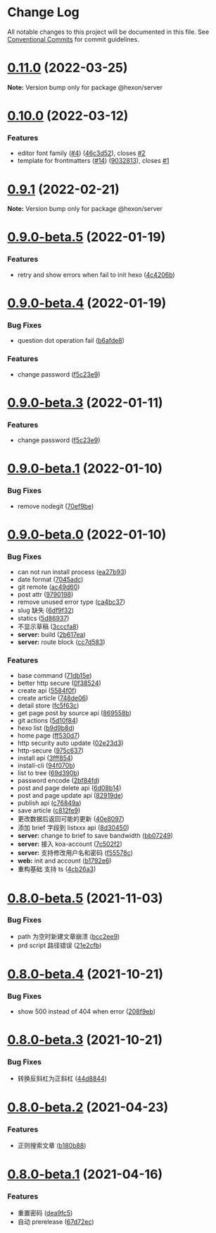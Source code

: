 # Change Log

All notable changes to this project will be documented in this file.
See [Conventional Commits](https://conventionalcommits.org) for commit guidelines.

# [0.11.0](https://git.yujianghao.cn/winwin2011/hexon/compare/v0.10.0...v0.11.0) (2022-03-25)

**Note:** Version bump only for package @hexon/server





# [0.10.0](https://git.yujianghao.cn/winwin2011/hexon/compare/v0.9.1...v0.10.0) (2022-03-12)


### Features

* editor font family ([#4](https://git.yujianghao.cn/winwin2011/hexon/issues/4)) ([46c3d52](https://git.yujianghao.cn/winwin2011/hexon/commits/46c3d52c812716c07c7da5eeca8b60f5ecefea2c)), closes [#2](https://git.yujianghao.cn/winwin2011/hexon/issues/2)
* template for frontmatters ([#14](https://git.yujianghao.cn/winwin2011/hexon/issues/14)) ([9032813](https://git.yujianghao.cn/winwin2011/hexon/commits/90328133a77d9988c9a1771bf5262e57c55bf607)), closes [#1](https://git.yujianghao.cn/winwin2011/hexon/issues/1)





# [0.9.1](https://bitbucket.org/winwin2011/hexon/compare/v0.9.0...v0.9.1) (2022-02-21)

**Note:** Version bump only for package @hexon/server





# [0.9.0-beta.5](https://github.com/gethexon/hexon/compare/v0.9.0-beta.4...v0.9.0-beta.5) (2022-01-19)


### Features

* retry and show errors when fail to init hexo ([4c4206b](https://github.com/gethexon/hexon/commit/4c4206bde5c7f75380a1eb58a21a9a70265d0e15))





# [0.9.0-beta.4](https://github.com/gethexon/hexon/compare/v0.9.0-beta.2...v0.9.0-beta.4) (2022-01-19)


### Bug Fixes

* question dot operation fail ([b6afde8](https://github.com/gethexon/hexon/commit/b6afde857ef8af7123fcd8a838252b66eda2ecd0))


### Features

* change password ([f5c23e9](https://github.com/gethexon/hexon/commit/f5c23e9520e5d3804d238be453d1c7e4849f5215))





# [0.9.0-beta.3](https://github.com/gethexon/hexon/compare/v0.9.0-beta.2...v0.9.0-beta.3) (2022-01-11)


### Features

* change password ([f5c23e9](https://github.com/gethexon/hexon/commit/f5c23e9520e5d3804d238be453d1c7e4849f5215))





# [0.9.0-beta.1](https://github.com/gethexon/hexon/compare/v0.9.0-beta.0...v0.9.0-beta.1) (2022-01-10)


### Bug Fixes

* remove nodegit ([70ef9be](https://github.com/gethexon/hexon/commit/70ef9be7f3f786f98e832db21cdce74fb3b508e3))





# [0.9.0-beta.0](https://github.com/gethexon/hexon/compare/v0.8.0-beta.5...v0.9.0-beta.0) (2022-01-10)


### Bug Fixes

* can not run install process ([ea27b93](https://github.com/gethexon/hexon/commit/ea27b9338069d7d7467eaa59bf2826c7b71ca20b))
* date format ([7045adc](https://github.com/gethexon/hexon/commit/7045adc9aefb11edad102284e4d1454ff53ac7d7))
* git remote ([ac49d60](https://github.com/gethexon/hexon/commit/ac49d60d9e87e1dbb30bdb5fd1d77f081f815e3f))
* post attr ([9790198](https://github.com/gethexon/hexon/commit/9790198530446b708ae1ecb6ab498404d72ca843))
* remove unused error type ([ca4bc37](https://github.com/gethexon/hexon/commit/ca4bc37e5f5877125ce1f468346c6badb4efca18))
* slug 缺失 ([6df9f32](https://github.com/gethexon/hexon/commit/6df9f32ca3ee07717fcdde15fdc36d918ee071e1))
* statics ([5d86937](https://github.com/gethexon/hexon/commit/5d869376f1830353db5be33a9fc6768332008d7d))
* 不显示草稿 ([3cccfa8](https://github.com/gethexon/hexon/commit/3cccfa8b4b64c75cf9ca865428d04e76cdbe5e08))
* **server:** build ([2b617ea](https://github.com/gethexon/hexon/commit/2b617eaef6695167887ff371225a5ec6c99a2684))
* **server:** route block ([cc7d583](https://github.com/gethexon/hexon/commit/cc7d583928942b8cd9e3f3c561d3e601f2680e7c))


### Features

* base command ([71db15e](https://github.com/gethexon/hexon/commit/71db15e23dad870d6da7c62c80a0669d2e654a47))
* better http secure ([0f38524](https://github.com/gethexon/hexon/commit/0f38524bea729876927bdb726d505045c42b1187))
* create api ([5584f0f](https://github.com/gethexon/hexon/commit/5584f0f20e8d51ded8b6a10fa4c23dc9940b6a6f))
* create article ([748de06](https://github.com/gethexon/hexon/commit/748de06f81dca66cfb434d39f21d26e4a199a7d4))
* detail store ([fc5f63c](https://github.com/gethexon/hexon/commit/fc5f63c827177a4d8893538d902d418fac85d31d))
* get page post by source api ([869558b](https://github.com/gethexon/hexon/commit/869558b8a0483ae444c4727da5a3da2b623b2d5e))
* git actions ([5d10f84](https://github.com/gethexon/hexon/commit/5d10f84d2e555475af2bf03c46d9d2d37b7d3022))
* hexo list ([b9d9b8d](https://github.com/gethexon/hexon/commit/b9d9b8d2cfc2c4c87d1dfb89e1b8fb3edd261bce))
* home page ([ff530d7](https://github.com/gethexon/hexon/commit/ff530d7b81b125963ace9035002c1a97aa97de76))
* http security auto update ([02e23d3](https://github.com/gethexon/hexon/commit/02e23d3e8024542c6140cc4fa6b4b38362662906))
* http-secure ([975c637](https://github.com/gethexon/hexon/commit/975c637e8d6ae4944b4a8807a3fb3813206d54d2))
* install api ([3fff854](https://github.com/gethexon/hexon/commit/3fff854548c27f329371f8210a6e6ed15416acff))
* install-cli ([94f070b](https://github.com/gethexon/hexon/commit/94f070b8bfdcebbf45953a94926c5cfb12c34c8d))
* list to tree ([69d390b](https://github.com/gethexon/hexon/commit/69d390bbf33b8965497eb4a816d9baabcc32f2af))
* password encode ([2bf84fd](https://github.com/gethexon/hexon/commit/2bf84fdd6c3ebe4c09f7122808e3c5eb435e6a81))
* post and page delete api ([6d08b14](https://github.com/gethexon/hexon/commit/6d08b14f92ace29494bc560e2e24748c02c62796))
* post and page update api ([82919de](https://github.com/gethexon/hexon/commit/82919deb91b5712b899ec683df65da8d70dde8cd))
* publish api ([c76849a](https://github.com/gethexon/hexon/commit/c76849a2d113dfd957460a9c5ca6d57b380a05df))
* save article ([c812fe9](https://github.com/gethexon/hexon/commit/c812fe91af8d85f65852ed68af1625ea2d20431e))
* 更改数据后返回可能的更新 ([40e8097](https://github.com/gethexon/hexon/commit/40e8097017c17e5ed9a9228967472f37a25c40f0))
* 添加 brief 字段到 listxxx api ([8d30450](https://github.com/gethexon/hexon/commit/8d30450e368bf453ac45979ecc7465301050eb2d))
* **server:** change to brief to save bandwidth ([bb07249](https://github.com/gethexon/hexon/commit/bb072495c7fae68873135a0dc733664072082aa5))
* **server:** 接入 koa-account ([7c502f2](https://github.com/gethexon/hexon/commit/7c502f2e2ee0f1c00c96065f16e1d14f8796eaa3))
* **server:** 支持修改用户名和密码 ([f55578c](https://github.com/gethexon/hexon/commit/f55578cf1bf587902f4ebb8c28ced8e11735ff4a))
* **web:** init and account ([b1792e6](https://github.com/gethexon/hexon/commit/b1792e61a4e84a7d0b1d37257d43c3498fb06a75))
* 重构基础 支持 ts ([4cb26a3](https://github.com/gethexon/hexon/commit/4cb26a3bb94f8c09a7dbda6cadb20923acc4e3b1))





# [0.8.0-beta.5](https://github.com/gethexon/hexon/compare/v0.8.0-beta.4...v0.8.0-beta.5) (2021-11-03)


### Bug Fixes

* path 为空时新建文章崩溃 ([bcc2ee9](https://github.com/gethexon/hexon/commit/bcc2ee9189b0d1e3785e9937f70ef39d9ffdc3f3))
* prd script 路径错误 ([21e2cfb](https://github.com/gethexon/hexon/commit/21e2cfb61fb32b0562740123e3c258a99bc64749))





# [0.8.0-beta.4](https://github.com/gethexon/hexon/compare/v0.8.0-beta.3...v0.8.0-beta.4) (2021-10-21)


### Bug Fixes

* show 500 instead of 404 when error ([208f9eb](https://github.com/gethexon/hexon/commit/208f9ebca656a48d39c56728c1a02d582c3d3595))





# [0.8.0-beta.3](https://github.com/gethexon/hexon/compare/v0.8.0-beta.2...v0.8.0-beta.3) (2021-10-21)


### Bug Fixes

* 转换反斜杠为正斜杠 ([44d8844](https://github.com/gethexon/hexon/commit/44d88441cd63db296a99bbcff728a97a5ae913a4))





# [0.8.0-beta.2](https://github.com/gethexon/hexon/compare/v0.8.0-beta.1...v0.8.0-beta.2) (2021-04-23)


### Features

* 正则搜索文章 ([b180b88](https://github.com/gethexon/hexon/commit/b180b88e7c705623e6c0a89652bce91a7e6f87a2))





# [0.8.0-beta.1](https://github.com/gethexon/hexon/compare/v0.8.0-beta.0...v0.8.0-beta.1) (2021-04-16)


### Features

* 重置密码 ([dea9fc5](https://github.com/gethexon/hexon/commit/dea9fc51db8af9236a4ccc53e2a6a76179a22ef3))
* 自动 prerelease ([67d72ec](https://github.com/gethexon/hexon/commit/67d72eca56727e9815aaa5bc308c2caa9e4122ca))
